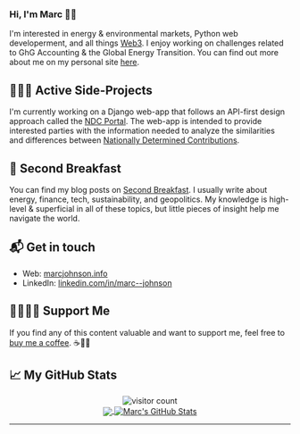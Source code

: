 ### Hi, I'm Marc 👋🏻

I'm interested in energy & environmental markets, Python web developerment, and all things [Web3][6]. I enjoy working on challenges related to GhG Accounting & the Global Energy Transition. You can find out more about me on my personal site [here][1].

## 👨🏼‍💻 Active Side-Projects

I'm currently working on a Django web-app that follows an API-first design approach called the <a href="https://ndcportal.app/" target="_blank">NDC Portal</a>. The web-app is intended to provide interested parties with the information needed to analyze the similarities and differences between [Nationally Determined Contributions][5].

## :bread: Second Breakfast

You can find my blog posts on [Second Breakfast][3]. I usually write about energy, finance, tech, sustainability, and geopolitics. My knowledge is high-level & superficial in all of these topics, but little pieces of insight help me navigate the world.

## 📬 Get in touch

- Web: [marcjohnson.info][1]
- LinkedIn: [linkedin.com/in/marc--johnson][4]

## 🤜🏻🤛🏻 Support Me

If you find any of this content valuable and want to support me, feel free to [buy me a coffee][2]. :coffee:🙏🏻

## &#x1f4c8; My GitHub Stats

<p  align="center">
 <img src="https://visitor-badge.glitch.me/badge?page_id=mjohnson518.mjohnson518" alt="visitor count"/></br>

<a href="https://github.com/mjohnson518/mjohnson518">
  <img align="center" src="https://github-readme-stats.vercel.app/api/top-langs/?username=mjohnson518&title_color=ffffff&text_color=c9cacc&icon_color=2bbc8a&bg_color=1d1f21" />
</a>

<a href="https://github.com/mjohnson518/mjohnson518">
  <img align="center" src="https://github-readme-stats.vercel.app/api?username=mjohnson518&count_private=true&line_height=27&title_color=ffffff&text_color=c9cacc&icon_color=2bbc8a&bg_color=1d1f21" alt="Marc's GitHub Stats" />
</a></p> 

---










[1]: https://www.marcjohnson.info/
[2]: https://www.buymeacoffee.com/marcjohnson/
[3]: https://www.second-breakfast.co/
[4]: https://www.linkedin.com/in/marc--johnson/
[5]: https://www4.unfccc.int/sites/NDCStaging/Pages/Home.aspx
[6]: https://youtu.be/l44z35vabvA
